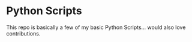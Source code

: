 # Python Scripts

This repo is basically a few of my basic Python Scripts... would also love contributions. 